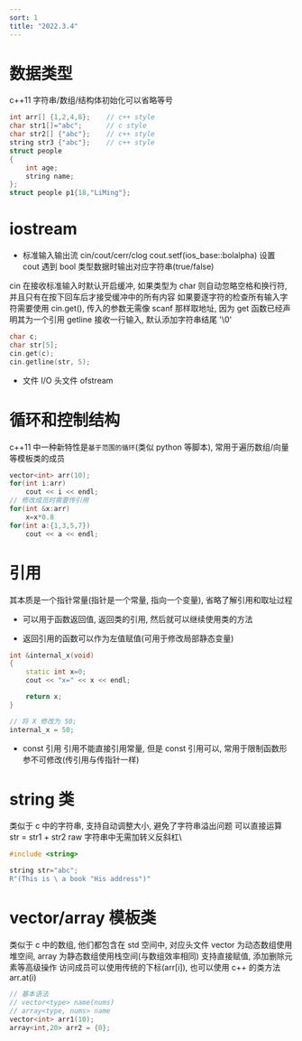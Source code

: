 ```yaml
---
sort: 1
title: "2022.3.4"
---
```


# 数据类型

c++11 字符串/数组/结构体初始化可以省略等号

```c++
int arr[] {1,2,4,8};	// c++ style
char str1[]="abc";		// c style
char str2[] {"abc"};	// c++ style
string str3 {"abc"};	// c++ style
struct people
{
	int age;
	string name;
};
struct people p1{18,"LiMing"};
```

# iostream

- 标准输入输出流
  cin/cout/cerr/clog
  cout.setf(ios_base::bolalpha) 设置 cout 遇到 bool 类型数据时输出对应字符串(true/false)

cin 在接收标准输入时默认开启缓冲, 如果类型为 char 则自动忽略空格和换行符, 并且只有在按下回车后才接受缓冲中的所有内容
如果要逐字符的检查所有输入字符需要使用 cin.get(), 传入的参数无需像 scanf 那样取地址, 因为 get 函数已经声明其为一个引用
getline 接收一行输入, 默认添加字符串结尾 '\0'

```c++
char c;
char str[5];
cin.get(c);
cin.getline(str, 5);
```

- 文件 I/O
  头文件 <fstream>
  ofstream

# 循环和控制结构

c++11 中一种新特性是`基于范围的循环`(类似 python 等脚本), 常用于遍历数组/向量等模板类的成员

```c++
vector<int> arr(10);
for(int i:arr)
	cout << i << endl;
// 修改成员时需要传引用
for(int &x:arr)
	x=x*0.8
for(int a:{1,3,5,7})
	cout << a << endl;
```

# 引用

其本质是一个指针常量(指针是一个常量, 指向一个变量), 省略了解引用和取址过程

- 可以用于函数返回值, 返回类的引用, 然后就可以继续使用类的方法

- 返回引用的函数可以作为左值赋值(可用于修改局部静态变量)

```c++
int &internal_x(void)
{
	static int x=0;
	cout << "x=" << x << endl;

	return x;
}

// 将 X 修改为 50;
internal_x = 50;
```

- const 引用 引用不能直接引用常量, 但是 const 引用可以, 常用于限制函数形参不可修改(传引用与传指针一样)

# string 类

类似于 c 中的字符串, 支持自动调整大小, 避免了字符串溢出问题
可以直接运算 str = str1 + str2
raw 字符串中无需加转义反斜杠\

```c++
#include <string>

string str="abc";
R"(This is \ a book "His address")"
```

# vector/array 模板类

类似于 c 中的数组, 他们都包含在 std 空间中, 对应头文件 <vector> <array>
vector 为动态数组使用堆空间, array 为静态数组使用栈空间(与数组效率相同)
支持直接赋值, 添加删除元素等高级操作
访问成员可以使用传统的下标(arr[i]), 也可以使用 c++ 的类方法 arr.at(i)

```c++
// 基本语法
// vector<type> name(nums)
// array<type, nums> name
vector<int> arr1(10);
array<int,20> arr2 = {0};
```

